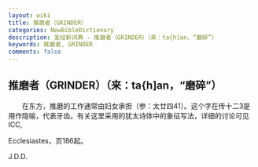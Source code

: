 ```yaml
---
layout: wiki
title: 推磨者（GRINDER）
categories: NewBibleDictionary
description: 圣经新词典 - 推磨者（GRINDER）（来：ta{h]an，“磨碎”）
keywords: 推磨者, GRINDER
comments: false
---
```


## 推磨者（GRINDER）（来：ta{h]an，“磨碎”）

　　在东方，推磨的工作通常由妇女承担（参：太廿四41）。这个字在传十二3是用作隐喻，代表牙齿。有关这里采用的犹太诗体中的象征写法，详细的讨论可见 ICC,

Ecclesiastes，页186起。

J.D.D.








